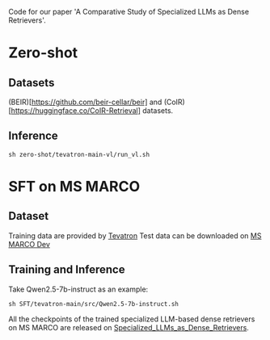 Code for our paper 'A Comparative Study of Specialized LLMs as Dense Retrievers'. 

# Zero-shot 
## Datasets 
(BEIR)[https://github.com/beir-cellar/beir] and (CoIR)[https://huggingface.co/CoIR-Retrieval] datasets. 
## Inference
```
sh zero-shot/tevatron-main-vl/run_vl.sh
```


# SFT on MS MARCO
## Dataset
Training data are provided by [Tevatron](https://www.dropbox.com/scl/fi/pkm1mtgfobae9kuesp7dr/train-tevatron.jsonl?rlkey=2thutc4zkozr9jp4zbbrz5rvi&dl=0)
Test data can be downloaded on [MS MARCO Dev](https://microsoft.github.io/msmarco/Datasets) 
## Training and Inference
Take Qwen2.5-7b-instruct as an example:  
```
sh SFT/tevatron-main/src/Qwen2.5-7b-instruct.sh 
```
All the checkpoints of the trained specialized LLM-based dense retrievers on MS MARCO are released on [Specialized_LLMs_as_Dense_Retrievers](https://huggingface.co/hengranZhang/Specialized_LLMs_as_Dense_Retrievers). 




